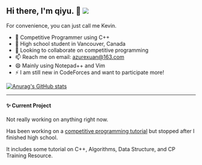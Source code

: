 ## Hi there, I'm qiyu. 👋 [![ ](https://cfrating.ihcr.top/?user=zqsml&style=flat-square)](https://codeforces.com/profile/zqsml)

<!--
**Embracethemoon/Embracethemoon** is a ✨ _special_ ✨ repository because its `README.md` (this file) appears on your GitHub profile.
-->

For convenience, you can just call me Kevin.

- 🔭 Competitive Programmer using C++
- 🌱 High school student in Vancouver, Canada
- 👯 Looking to collaborate on competitive programming
- 📫 Reach me on email: azurexuan@163.com
- 😄 Mainly using Notepad++ and Vim
- ⚡ I am still new in CodeForces and want to participate more!

[![Anurag's GitHub stats](https://github-readme-stats.vercel.app/api?username=Embracethemoon&theme=buefy)](https://github.com/anuraghazra/github-readme-stats)

---

#### :sparkles: Current Project

Not really working on anything right now.

Has been working on a [competitive programming tutorial](https://Embracethemoon.github.io) but stopped after I finished high school.

It includes some tutorial on C++, Algorithms, Data Structure, and CP Training Resource.
